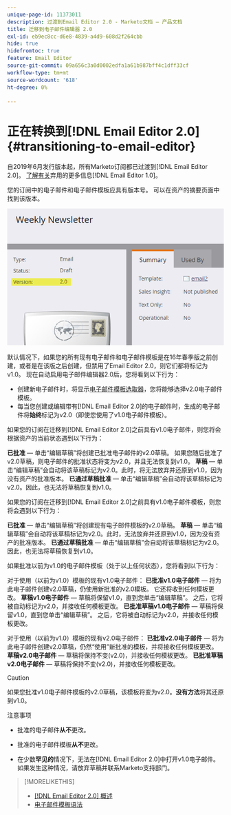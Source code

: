 ```yaml
---
unique-page-id: 11373011
description: 过渡到Email Editor 2.0 - Marketo文档 — 产品文档
title: 迁移到电子邮件编辑器 2.0
exl-id: eb9ec8cc-d6e8-4839-a4d9-608d2f264cbb
hide: true
hidefromtoc: true
feature: Email Editor
source-git-commit: 09a656c3a0d0002edfa1a61b987bff4c1dff33cf
workflow-type: tm+mt
source-wordcount: '618'
ht-degree: 0%

---
```


# 正在转换到[!DNL Email Editor 2.0] {#transitioning-to-email-editor}

自2019年6月发行版本起，所有Marketo订阅都已过渡到[!DNL Email Editor 2.0]。 [了解有关](https://nation.marketo.com/docs/DOC-7038)弃用的更多信息[!DNL Email Editor 1.0]。

您的订阅中的电子邮件和电子邮件模板应具有版本号。 可以在资产的摘要页面中找到该版本。

![](assets/five-5.png)

默认情况下，如果您的所有现有电子邮件和电子邮件模板是在16年春季版之前创建，或者是在该版之后创建，但禁用了Email Editor 2.0，则它们都将标记为v1.0。 现在自动启用电子邮件编辑器2.0后，您将看到以下行为：

* 创建新电子邮件时，将显示[电子邮件模板选取器](email-template-picker-overview.md)，您将能够选择v2.0电子邮件模板。
* 每当您创建或编辑带有[!DNL Email Editor 2.0]的电子邮件时，生成的电子邮件将&#x200B;**始终**&#x200B;标记为v2.0（即使您使用了v1.0电子邮件模板）。

如果您的订阅在迁移到[!DNL Email Editor 2.0]之前具有v1.0电子邮件，则您将会根据资产的当前状态遇到以下行为：

**已批准** — 单击“编辑草稿”将创建已批准电子邮件的v2.0草稿。 如果您随后批准了v2.0草稿，则电子邮件的批准状态将变为v2.0，并且无法恢复到v1.0。
**草稿** — 单击“编辑草稿”会自动将该草稿标记为v2.0。此时，将无法放弃并还原到v1.0，因为没有资产的批准版本。
**已通过草稿批准** — 单击“编辑草稿”会自动将该草稿标记为v2.0。因此，也无法将草稿恢复到v1.0。

如果您的订阅在迁移到[!DNL Email Editor 2.0]之前具有v1.0电子邮件模板，则您将会遇到以下行为：

**已批准** — 单击“编辑草稿”将创建现有电子邮件模板的v2.0草稿。
**草稿** — 单击“编辑草稿”会自动将该草稿标记为v2.0。此时，无法放弃并还原到v1.0，因为没有资产的批准版本。
**已通过草稿批准** — 单击“编辑草稿”会自动将该草稿标记为v2.0。因此，也无法将草稿恢复到v1.0。

如果批准以前为v1.0的电子邮件模板（处于以上任何状态），您将看到以下行为：

对于使用（以前为v1.0）模板的现有v1.0电子邮件：
**已批准v1.0电子邮件** — 将为此电子邮件创建v2.0草稿，仍使用新批准的v2.0模板。 它还将收到任何模板更改。
**草稿v1.0电子邮件** — 草稿将保留v1.0，直到您单击“编辑草稿”。 之后，它将被自动标记为v2.0，并接收任何模板更改。
**已批准草稿v1.0电子邮件** — 草稿将保留v1.0，直到您单击“编辑草稿”。 之后，它将被自动标记为v2.0，并接收任何模板更改。

对于使用（以前为v1.0）模板的现有v2.0电子邮件：
**已批准v2.0电子邮件** — 将为此电子邮件创建v2.0草稿，仍然“使用”新批准的模板，并将接收任何模板更改。
**草稿v2.0电子邮件** — 草稿将保持不变(v2.0)，并接收任何模板更改。
**已批准草稿v2.0电子邮件** — 草稿将保持不变(v2.0)，并接收任何模板更改。

>[!CAUTION]
>
>如果您批准v1.0电子邮件模板的v2.0草稿，该模板将变为v2.0。**没有方法**&#x200B;将其还原到v1.0。

注意事项

* 批准的电子邮件&#x200B;**从不**&#x200B;更改。

* 批准的电子邮件模板&#x200B;**从不**&#x200B;更改。

* 在少数&#x200B;**罕见的**&#x200B;情况下，无法在[!DNL Email Editor 2.0]中打开v1.0电子邮件。 如果发生这种情况，请放弃草稿并联系Marketo支持部门。

>[!MORELIKETHIS]
>
>* [[!DNL Email Editor 2.0] 概述](/help/marketo/product-docs/email-marketing/general/email-editor-2/email-editor-v2-0-overview.md)
>* [电子邮件模板语法](/help/marketo/product-docs/email-marketing/general/email-editor-2/email-template-syntax.md)

